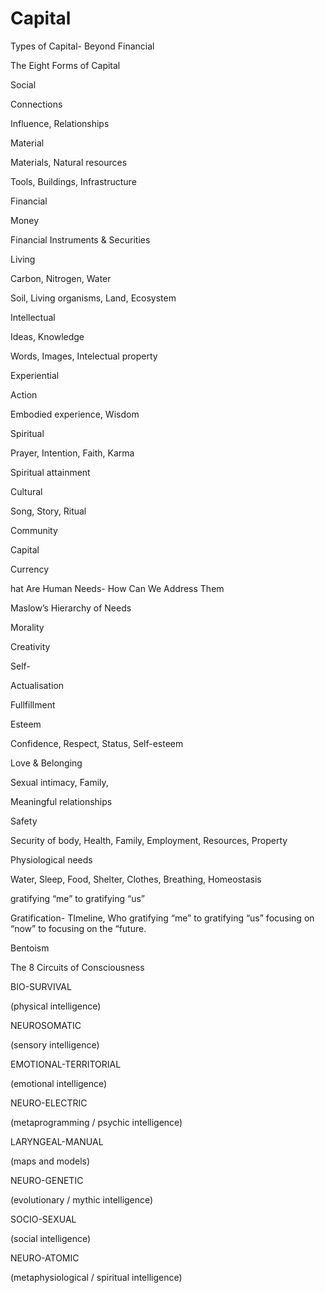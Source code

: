 # Capital

Types of Capital- Beyond Financial&#x20;

The Eight Forms of Capital

Social

Connections

Influence, Relationships

Material

Materials, Natural resources

Tools, Buildings, Infrastructure

Financial

Money

Financial Instruments & Securities

Living

Carbon, Nitrogen, Water

Soil, Living organisms, Land, Ecosystem

Intellectual

Ideas, Knowledge

Words, Images, Intelectual property

Experiential

Action

Embodied experience, Wisdom

Spiritual

Prayer, Intention, Faith, Karma

Spiritual attainment

Cultural

Song, Story, Ritual

Community

Capital

Currency

hat Are Human Needs- How Can We Address Them

Maslow’s Hierarchy of Needs

Morality

Creativity

Self-

Actualisation

Fullfillment

Esteem

Confidence, Respect, Status, Self-esteem

Love & Belonging

Sexual intimacy, Family,&#x20;

Meaningful relationships

Safety

Security of body, Health, Family, Employment, Resources, Property

Physiological needs

Water, Sleep, Food, Shelter, Clothes, Breathing, Homeostasis

gratifying “me” to gratifying “us”

Gratification- TImeline, Who gratifying “me” to gratifying “us” focusing on “now” to focusing on the “future.

Bentoism&#x20;

The 8 Circuits of Consciousness

BIO-SURVIVAL

(physical intelligence)

NEUROSOMATIC

(sensory intelligence)

EMOTIONAL-TERRITORIAL

(emotional intelligence)

NEURO-ELECTRIC

(metaprogramming / psychic intelligence)

LARYNGEAL-MANUAL

(maps and models)

NEURO-GENETIC

(evolutionary / mythic intelligence)

SOCIO-SEXUAL

(social intelligence)

NEURO-ATOMIC

(metaphysiological / spiritual intelligence)

